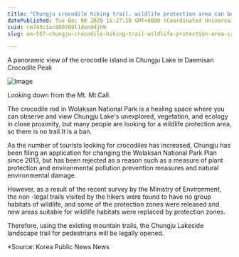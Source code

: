 ```yaml
---
title: "Chungju crocodile hiking trail, wildlife protection area can be released"
datePublished: Tue Dec 08 2020 15:27:28 GMT+0000 (Coordinated Universal Time)
cuid: cm745c1ac000709l1don9djh9
slug: en-557-chungju-crocodile-hiking-trail-wildlife-protection-area-can-be-released

---
```



A panoramic view of the crocodile island in Chungju Lake in Daemisan Crocodile Peak

![Image](https://cdn.hashnode.com/res/hashnode/image/upload/v1739499908833/5edcfd44-6875-4e29-9ee6-8ce9f394bb28.jpeg)

Looking down from the Mt. Mt.Call.

The crocodile rod in Wolaksan National Park is a healing space where you can observe and view Chungju Lake's unexplored, vegetation, and ecology in close proximity, but many people are looking for a wildlife protection area, so there is no trail.It is a ban.

As the number of tourists looking for crocodiles has increased, Chungju has been filing an application for changing the Wolaksan National Park Plan since 2013, but has been rejected as a reason such as a measure of plant protection and environmental pollution prevention measures and natural environmental damage.

However, as a result of the recent survey by the Ministry of Environment, the non -legal trails visited by the hikers were found to have no group habitats of wildlife, and some of the protection zones were released and new areas suitable for wildlife habitats were replaced by protection zones.

Therefore, using the existing mountain trails, the Chungju Lakeside landscape trail for pedestrians will be legally opened.

*Source: Korea Public News News